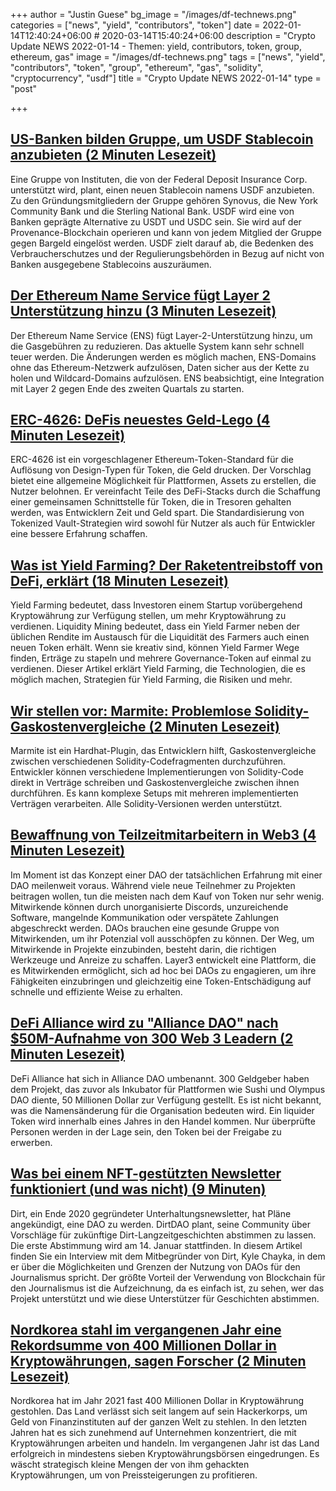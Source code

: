 +++
author = "Justin Guese"
bg_image = "/images/df-technews.png"
categories = ["news", "yield", "contributors", "token"]
date = 2022-01-14T12:40:24+06:00 # 2020-03-14T15:40:24+06:00
description = "Crypto Update NEWS 2022-01-14 - Themen: yield, contributors, token, group, ethereum, gas"
image = "/images/df-technews.png"
tags = ["news", "yield", "contributors", "token", "group", "ethereum", "gas", "solidity", "cryptocurrency", "usdf"]
title = "Crypto Update NEWS 2022-01-14"
type = "post"

+++

## [US-Banken bilden Gruppe, um USDF Stablecoin anzubieten (2 Minuten Lesezeit)](https://www.coindesk.com/business/2022/01/12/us-banks-form-group-to-offer-usdf-stablecoin/)

 Eine Gruppe von Instituten, die von der Federal Deposit Insurance Corp. unterstützt wird, plant, einen neuen Stablecoin namens USDF anzubieten. Zu den Gründungsmitgliedern der Gruppe gehören Synovus, die New York Community Bank und die Sterling National Bank. USDF wird eine von Banken geprägte Alternative zu USDT und USDC sein. Sie wird auf der Provenance-Blockchain operieren und kann von jedem Mitglied der Gruppe gegen Bargeld eingelöst werden. USDF zielt darauf ab, die Bedenken des Verbraucherschutzes und der Regulierungsbehörden in Bezug auf nicht von Banken ausgegebene Stablecoins auszuräumen.

## [Der Ethereum Name Service fügt Layer 2 Unterstützung hinzu (3 Minuten Lesezeit)](https://blog.mycrypto.com/ens-and-layer-2)

 Der Ethereum Name Service (ENS) fügt Layer-2-Unterstützung hinzu, um die Gasgebühren zu reduzieren. Das aktuelle System kann sehr schnell teuer werden. Die Änderungen werden es möglich machen, ENS-Domains ohne das Ethereum-Netzwerk aufzulösen, Daten sicher aus der Kette zu holen und Wildcard-Domains aufzulösen. ENS beabsichtigt, eine Integration mit Layer 2 gegen Ende des zweiten Quartals zu starten.

## [ERC-4626: DeFis neuestes Geld-Lego (4 Minuten Lesezeit)](https://www.coindesk.com/layer2/2022/01/13/erc-4626-defis-newest-money-lego/)

 ERC-4626 ist ein vorgeschlagener Ethereum-Token-Standard für die Auflösung von Design-Typen für Token, die Geld drucken. Der Vorschlag bietet eine allgemeine Möglichkeit für Plattformen, Assets zu erstellen, die Nutzer belohnen. Er vereinfacht Teile des DeFi-Stacks durch die Schaffung einer gemeinsamen Schnittstelle für Token, die in Tresoren gehalten werden, was Entwicklern Zeit und Geld spart. Die Standardisierung von Tokenized Vault-Strategien wird sowohl für Nutzer als auch für Entwickler eine bessere Erfahrung schaffen.

## [Was ist Yield Farming? Der Raketentreibstoff von DeFi, erklärt (18 Minuten Lesezeit)](https://www.coindesk.com/learn/what-is-yield-farming-the-rocket-fuel-of-defi-explained/)

 Yield Farming bedeutet, dass Investoren einem Startup vorübergehend Kryptowährung zur Verfügung stellen, um mehr Kryptowährung zu verdienen. Liquidity Mining bedeutet, dass ein Yield Farmer neben der üblichen Rendite im Austausch für die Liquidität des Farmers auch einen neuen Token erhält. Wenn sie kreativ sind, können Yield Farmer Wege finden, Erträge zu stapeln und mehrere Governance-Token auf einmal zu verdienen. Dieser Artikel erklärt Yield Farming, die Technologien, die es möglich machen, Strategien für Yield Farming, die Risiken und mehr.

## [Wir stellen vor: Marmite: Problemlose Solidity-Gaskostenvergleiche (2 Minuten Lesezeit)](https://mirror.xyz/mirror.primitive.eth/iHeEodUc7YkXp4AiB6g8pNHepUeE2bOTLxCC5FnsmNA)

 Marmite ist ein Hardhat-Plugin, das Entwicklern hilft, Gaskostenvergleiche zwischen verschiedenen Solidity-Codefragmenten durchzuführen. Entwickler können verschiedene Implementierungen von Solidity-Code direkt in Verträge schreiben und Gaskostenvergleiche zwischen ihnen durchführen. Es kann komplexe Setups mit mehreren implementierten Verträgen verarbeiten. Alle Solidity-Versionen werden unterstützt.

## [Bewaffnung von Teilzeitmitarbeitern in Web3 (4 Minuten Lesezeit)](https://mirror.xyz/0x7B0befc5B043148Cd7bD5cFeEEf7BC63D28edEC0/lVl4IAoxKYRgiQiyTYOiJZuCzN9D7fwdogXoMkwmToI)

 Im Moment ist das Konzept einer DAO der tatsächlichen Erfahrung mit einer DAO meilenweit voraus. Während viele neue Teilnehmer zu Projekten beitragen wollen, tun die meisten nach dem Kauf von Token nur sehr wenig. Mitwirkende können durch unorganisierte Discords, unzureichende Software, mangelnde Kommunikation oder verspätete Zahlungen abgeschreckt werden. DAOs brauchen eine gesunde Gruppe von Mitwirkenden, um ihr Potenzial voll ausschöpfen zu können. Der Weg, um Mitwirkende in Projekte einzubinden, besteht darin, die richtigen Werkzeuge und Anreize zu schaffen. Layer3 entwickelt eine Plattform, die es Mitwirkenden ermöglicht, sich ad hoc bei DAOs zu engagieren, um ihre Fähigkeiten einzubringen und gleichzeitig eine Token-Entschädigung auf schnelle und effiziente Weise zu erhalten.

## [DeFi Alliance wird zu "Alliance DAO" nach $50M-Aufnahme von 300 Web 3 Leadern (2 Minuten Lesezeit)](https://www.coindesk.com/business/2022/01/13/defi-alliance-becomes-alliance-dao-after-50m-raise-from-300-web-3-leaders/)

 DeFi Alliance hat sich in Alliance DAO umbenannt. 300 Geldgeber haben dem Projekt, das zuvor als Inkubator für Plattformen wie Sushi und Olympus DAO diente, 50 Millionen Dollar zur Verfügung gestellt. Es ist nicht bekannt, was die Namensänderung für die Organisation bedeuten wird. Ein liquider Token wird innerhalb eines Jahres in den Handel kommen. Nur überprüfte Personen werden in der Lage sein, den Token bei der Freigabe zu erwerben.

## [Was bei einem NFT-gestützten Newsletter funktioniert (und was nicht) (9 Minuten)](https://www.theverge.com/2022/1/13/22882036/dirt-dirtdao-crypto-nft-newsletter-voting-kyle-chayka-interview)

 Dirt, ein Ende 2020 gegründeter Unterhaltungsnewsletter, hat Pläne angekündigt, eine DAO zu werden. DirtDAO plant, seine Community über Vorschläge für zukünftige Dirt-Langzeitgeschichten abstimmen zu lassen. Die erste Abstimmung wird am 14. Januar stattfinden. In diesem Artikel finden Sie ein Interview mit dem Mitbegründer von Dirt, Kyle Chayka, in dem er über die Möglichkeiten und Grenzen der Nutzung von DAOs für den Journalismus spricht. Der größte Vorteil der Verwendung von Blockchain für den Journalismus ist die Aufzeichnung, da es einfach ist, zu sehen, wer das Projekt unterstützt und wie diese Unterstützer für Geschichten abstimmen.

## [Nordkorea stahl im vergangenen Jahr eine Rekordsumme von 400 Millionen Dollar in Kryptowährungen, sagen Forscher (2 Minuten Lesezeit)](https://www.nbcnews.com/tech/security/north-korea-stole-record-400-million-cryptocurrency-last-year-research-rcna12080)

 Nordkorea hat im Jahr 2021 fast 400 Millionen Dollar in Kryptowährung gestohlen. Das Land verlässt sich seit langem auf sein Hackerkorps, um Geld von Finanzinstituten auf der ganzen Welt zu stehlen. In den letzten Jahren hat es sich zunehmend auf Unternehmen konzentriert, die mit Kryptowährungen arbeiten und handeln. Im vergangenen Jahr ist das Land erfolgreich in mindestens sieben Kryptowährungsbörsen eingedrungen. Es wäscht strategisch kleine Mengen der von ihm gehackten Kryptowährungen, um von Preissteigerungen zu profitieren.

